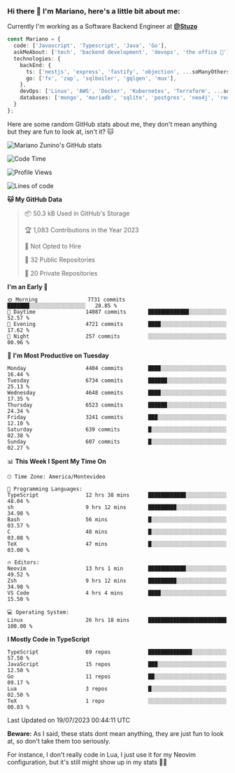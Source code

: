 ### Hi there 👋 I'm Mariano, here's a little bit about me:

Currently I'm working as a Software Backend Engineer at [**@Stuzo**](https://www.stuzo.com/)

```ts
const Mariano = {
  code: ['Javascript', 'Typescript', 'Java', 'Go'],
  askMeAbout: ['tech', 'backend development', 'devops', 'the office 💼'],
  technologies: {
    backEnd: {
      ts: ['nestjs', 'express', 'fastify', 'objection', ...soManyOthersFrameworks],
      go: ['fx', 'zap', 'sqlboiler', 'gqlgen', 'mux'],
    },
    devOps: ['Linux', 'AWS', 'Docker', 'Kubernetes', 'Terraform', ...soManyOthersTools],
    databases: ['mongo', 'mariadb', 'sqlite', 'postgres', 'neo4j', 'redis'],
  }
};
```

Here are some random GitHub stats about me, they don't mean anything but they are fun to look at, isn't it? 🐱

![Mariano Zunino's GitHub stats](https://github-readme-stats.vercel.app/api?username=marianozunino&count_private=true&show_icons=true&theme=radical)

<!--START_SECTION:waka-->
![Code Time](http://img.shields.io/badge/Code%20Time-944%20hrs%2013%20mins-blue)

![Profile Views](http://img.shields.io/badge/Profile%20Views-0-blue)

![Lines of code](https://img.shields.io/badge/From%20Hello%20World%20I%27ve%20Written-9.8%20million%20lines%20of%20code-blue)

**🐱 My GitHub Data** 

> 📦 50.3 kB Used in GitHub's Storage 
 > 
> 🏆 1,083 Contributions in the Year 2023
 > 
> 🚫 Not Opted to Hire
 > 
> 📜 32 Public Repositories 
 > 
> 🔑 20 Private Repositories 
 > 
**I'm an Early 🐤** 

```text
🌞 Morning                7731 commits        ███████░░░░░░░░░░░░░░░░░░   28.85 % 
🌆 Daytime                14087 commits       █████████████░░░░░░░░░░░░   52.57 % 
🌃 Evening                4721 commits        ████░░░░░░░░░░░░░░░░░░░░░   17.62 % 
🌙 Night                  257 commits         ░░░░░░░░░░░░░░░░░░░░░░░░░   00.96 % 
```
📅 **I'm Most Productive on Tuesday** 

```text
Monday                   4404 commits        ████░░░░░░░░░░░░░░░░░░░░░   16.44 % 
Tuesday                  6734 commits        ██████░░░░░░░░░░░░░░░░░░░   25.13 % 
Wednesday                4648 commits        ████░░░░░░░░░░░░░░░░░░░░░   17.35 % 
Thursday                 6523 commits        ██████░░░░░░░░░░░░░░░░░░░   24.34 % 
Friday                   3241 commits        ███░░░░░░░░░░░░░░░░░░░░░░   12.10 % 
Saturday                 639 commits         █░░░░░░░░░░░░░░░░░░░░░░░░   02.38 % 
Sunday                   607 commits         █░░░░░░░░░░░░░░░░░░░░░░░░   02.27 % 
```


📊 **This Week I Spent My Time On** 

```text
🕑︎ Time Zone: America/Montevideo

💬 Programming Languages: 
TypeScript               12 hrs 38 mins      ████████████░░░░░░░░░░░░░   48.04 % 
sh                       9 hrs 12 mins       █████████░░░░░░░░░░░░░░░░   34.98 % 
Bash                     56 mins             █░░░░░░░░░░░░░░░░░░░░░░░░   03.57 % 
C                        48 mins             █░░░░░░░░░░░░░░░░░░░░░░░░   03.08 % 
TeX                      47 mins             █░░░░░░░░░░░░░░░░░░░░░░░░   03.00 % 

🔥 Editors: 
Neovim                   13 hrs 1 min        ████████████░░░░░░░░░░░░░   49.52 % 
Zsh                      9 hrs 12 mins       █████████░░░░░░░░░░░░░░░░   34.98 % 
VS Code                  4 hrs 4 mins        ████░░░░░░░░░░░░░░░░░░░░░   15.50 % 

💻 Operating System: 
Linux                    26 hrs 18 mins      █████████████████████████   100.00 % 
```

**I Mostly Code in TypeScript** 

```text
TypeScript               69 repos            ██████████████░░░░░░░░░░░   57.50 % 
JavaScript               15 repos            ███░░░░░░░░░░░░░░░░░░░░░░   12.50 % 
Go                       11 repos            ██░░░░░░░░░░░░░░░░░░░░░░░   09.17 % 
Lua                      3 repos             █░░░░░░░░░░░░░░░░░░░░░░░░   02.50 % 
TeX                      1 repo              ░░░░░░░░░░░░░░░░░░░░░░░░░   00.83 % 
```




 Last Updated on 19/07/2023 00:44:11 UTC
<!--END_SECTION:waka-->

**Beware:** As I said, these stats dont mean anything, they are just fun to look at, so don't take them too seriously.

For instance, I don't really code in Lua, I just use it for my Neovim configuration, but it's still might show up in my stats 🤷‍♂️
